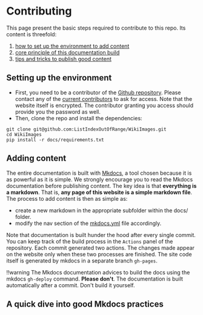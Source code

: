 # Contributing

<!-- For full documentation visit [mkdocs.org](https://www.mkdocs.org).

## Commands

* `mkdocs new [dir-name]` - Create a new project.
* `mkdocs serve` - Start the live-reloading docs server.
* `mkdocs build` - Build the documentation site.
* `mkdocs -h` - Print help message and exit.

## Project layout

    mkdocs.yml    # The configuration file.
    docs/
        index.md  # The documentation homepage.
        ...       # Other markdown pages, images and other files. -->


This page present the basic steps required to contribute to this repo. Its content is threefold:
1. [how to set up the environment to add content](#setting-up-the-environment)
2. [core principle of this documentation build](#adding-content)
3. [tips and tricks to publish good content](#a-quick-dive-into-good-mkdocs-practices)


## Setting up the environment

* First, you need to be a contributor of the [Github repository](https://github.com/ListIndexOutOfRange/WikiImages). Please contact any of the [current contributors](https://github.com/ListIndexOutOfRange/WikiImages/graphs/contributors) to ask for access. Note that the website itself is encrypted. The contributor granting you access should provide you the password as well.
* Then, clone the repo and install the dependencies:
```
git clone git@github.com:ListIndexOutOfRange/WikiImages.git
cd WikiImages
pip install -r docs/requirements.txt
```

## Adding content

The entire documentation is built with [Mkdocs](https://www.mkdocs.org/getting-started/), a tool chosen because it is as powerful as it is simple. We strongly encourage you to read the Mkdocs documentation before publishing content. The key idea is that **everything is a markdown**. That is, **any page of this website is a simple markdown file**. The process to add content is then as simple as:
* create a new markdown in the appropriate subfolder within the docs/ folder.
* modify the nav section of the [mkdocs.yml](./mkdocs.yml) file accordingly.


Note that documentation is built hunder the hood after every single commit. You can keep track of the build process in the `Actions` panel of the repository. Each commit generated two actions. The changes made appear on the website only when these two processes are finished. The site code itself is generated by mkdocs in a separate branch `gh-pages`. 

!!warning
The Mkdocs documentation advices to build the docs using the mkdocs `gh-deploy` command. **Please don't**. The documentation is built automatically after a commit. Don't build it yourself.



## A quick dive into good Mkdocs practices
